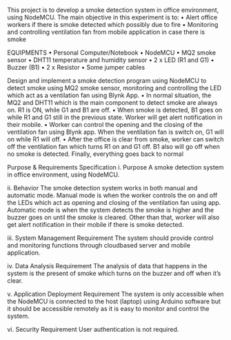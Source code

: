 This project is to develop a smoke detection system in office environment, using NodeMCU. The
main objective in this experiment is to:
• Alert office workers if there is smoke detected which possibly due to fire
• Monitoring and controlling ventilation fan from mobile application in case there is
smoke

EQUIPMENTS
• Personal Computer/Notebook
• NodeMCU
• MQ2 smoke sensor
• DHT11 temperature and humidity sensor
• 2 x LED (R1 and G1)
• Buzzer (B1)
• 2 x Resistor
• Some jumper cables

Design and implement a smoke detection program using NodeMCU to detect smoke using MQ2
smoke sensor, monitoring and controlling the LED which act as a ventilation fan using Blynk App.
• In normal situation, the MQ2 and DHT11 which is the main component to detect smoke
are always on. R1 is ON, while G1 and B1 are off.
• When smoke is detected, B1 goes on while R1 and G1 still in the previous state. Worker
will get alert notification in their mobile.
• Worker can control the opening and the closing of the ventilation fan using Blynk app.
When the ventilation fan is switch on, G1 will on while R1 will off.
• After the office is clear from smoke, worker can switch off the ventilation fan which
turns R1 on and G1 off. B1 also will go off when no smoke is detected. Finally,
everything goes back to normal

Purpose & Requirements Specification
i. Purpose
A smoke detection system in office environment, using NodeMCU.

ii. Behavior
The smoke detection system works in both manual and automatic mode. Manual
mode is when the worker controls the on and off the LEDs which act as opening
and closing of the ventilation fan using app. Automatic mode is when the system
detects the smoke is higher and the buzzer goes on until the smoke is cleared.
Other than that, worker will also get alert notification in their mobile if there is
smoke detected.

iii. System Management Requirement
The system should provide control and monitoring functions through cloudbased server and mobile application.

iv. Data Analysis Requirement
The analysis of data that happens in the system is the present of smoke which
turns on the buzzer and off when it’s clear.

v. Application Deployment Requirement
The system is only accessible when the NodeMCU is connected to the host (laptop)
using Arduino software but it should be accessible remotely as it is easy to monitor
and control the system.

vi. Security Requirement
User authentication is not required.
